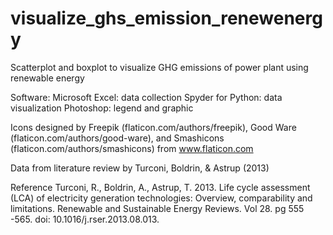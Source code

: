 # visualize_ghs_emission_renewenergy
Scatterplot and boxplot to visualize GHG emissions of power plant using renewable energy

Software:
Microsoft Excel: data collection
Spyder for Python: data visualization
Photoshop: legend and graphic

Icons designed by Freepik (flaticon.com/authors/freepik), Good Ware (flaticon.com/authors/good-ware), and Smashicons (flaticon.com/authors/smashicons) from www.flaticon.com

Data from literature review by Turconi, Boldrin, & Astrup (2013)

Reference
Turconi, R., Boldrin, A., Astrup, T. 2013. Life cycle assessment (LCA) of electricity generation technologies: Overview, comparability and limitations. Renewable and Sustainable Energy Reviews. Vol 28. pg 555 -565. doi: 10.1016/j.rser.2013.08.013.

